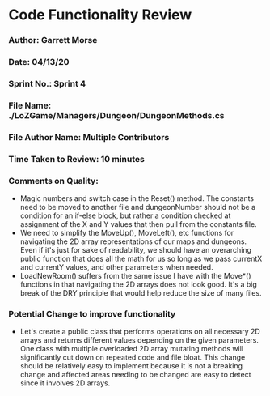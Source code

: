 # Code Functionality Review

### Author: Garrett Morse

### Date: 04/13/20

### Sprint No.: Sprint 4

### File Name: ./LoZGame/Managers/Dungeon/DungeonMethods.cs

### File Author Name: Multiple Contributors

### Time Taken to Review: 10 minutes

### Comments on Quality:
- Magic numbers and switch case in the Reset() method. The constants need to be moved to another file and dungeonNumber should not be a condition for an if-else block, but rather a condition checked at assignment of the X and Y values that then pull from the constants file.
- We need to simplify the MoveUp(), MoveLeft(), etc functions for navigating the 2D array representations of our maps and dungeons. Even if it's just for sake of readability, we should have an overarching public function that does all the math for us so long as we pass currentX and currentY values, and other parameters when needed.
- LoadNewRoom() suffers from the same issue I have with the Move*() functions in that navigating the 2D arrays does not look good. It's a big break of the DRY principle that would help reduce the size of many files.
### Potential Change to improve functionality
- Let's create a public class that performs operations on all necessary 2D arrays and returns different values depending on the given parameters. One class with multiple overloaded 2D array mutating methods will significantly cut down on repeated code and file bloat. This change should be relatively easy to implement because it is not a breaking change and affected areas needing to be changed are easy to detect since it involves 2D arrays.
